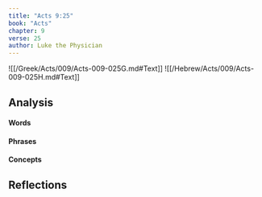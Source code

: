 ```yaml
---
title: "Acts 9:25"
book: "Acts"
chapter: 9
verse: 25
author: Luke the Physician
---
```

![[/Greek/Acts/009/Acts-009-025G.md#Text]]
![[/Hebrew/Acts/009/Acts-009-025H.md#Text]]

## Analysis

#### Words

#### Phrases

#### Concepts

## Reflections
